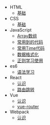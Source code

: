 - HTML
    - [基础](HTML/HTML基础学习.md)
- CSS
    - [基础](CSS/README.md)
- JavaScript
    - [Array数组](JavaScript/Array数组对象.md)
    - [常用到的代码](JavaScript/工作中常用的代码.md)
    - [常用Time代码](JavaScript/常用Time代码.md)
    - [数据格式化](JavaScript/数据格式化.md)
    - [正则学习使用](JavaScript/正则学习使用.md)
- es6
    - [语法学习](ECMAScript6/README.md)
- React
    - [认识](React/README.md)
    - [路由跳转](React/列表进入详情.md)
- Vue
    - [认识](Vue/README.md)
    - [vue-router](Vue/query和params传参的区别.md)
- Webpack
    - [认识](Webpack/README.md)